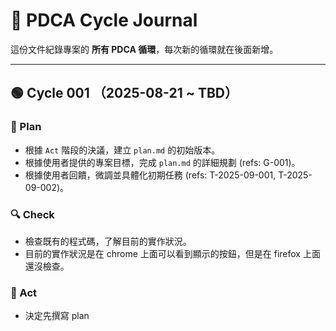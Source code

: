# 🔄 PDCA Cycle Journal

這份文件紀錄專案的 **所有 PDCA 循環**，每次新的循環就在後面新增。

---

## 🟢 Cycle 001 （2025-08-21 ~ TBD）

### 📝 Plan
- 根據 `Act` 階段的決議，建立 `plan.md` 的初始版本。
- 根據使用者提供的專案目標，完成 `plan.md` 的詳細規劃 (refs: G-001)。
- 根據使用者回饋，微調並具體化初期任務 (refs: T-2025-09-001, T-2025-09-002)。

### 🔍 Check
- 檢查既有的程式碼，了解目前的實作狀況。
- 目前的實作狀況是在 chrome 上面可以看到顯示的按鈕，但是在 firefox 上面還沒檢查。

### 🔄 Act
- 決定先撰寫 plan

